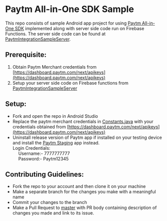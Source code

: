 # Paytm All-in-One SDK Sample

This repo consists of sample Android app project for using [Paytm All-in-One SDK](https://developer.paytm.com/docs/all-in-one-sdk) implemented along with server side code run on Firebase Functions. The server side code can be found at [PaytmIntegrationSampleServer](https://github.com/Parthav46/PaytmIntegrationSampleServer).

## Prerequisite:

1. Obtain Paytm Merchant credentials from [https://dashboard.paytm.com/next/apikeys](https://dashboard.paytm.com/next/apikeys)
2. Setup your server side code on Firebase functions from [PaytmIntegrationSampleServer](https://github.com/Parthav46/PaytmIntegrationSampleServer)

## Setup:

- Fork and open the repo in Android Studio
- Replace the paytm merchant credentials in [Constants.java](./app/src/main/java/com/example/paytmapi/Constants.java) with your credentials obtained from [https://dashboard.paytm.com/next/apikeys](https://dashboard.paytm.com/next/apikeys)
- Uninstall release version of Paytm app if installed on your testing device and install the [Paytm Staging](https://drive.google.com/file/d/1BfvEa04KStQ0WDGG9L4Fd75lKJlrp1X9/view?usp=sharing) app instead. <br> 
    Login Credentials: <br>
    &emsp; Username:- 7777777777 <br>
    &emsp; Password:- Paytm12345
    
 ## Contributing Guidelines:
- Fork the repo to your account and then clone it on your machine
- Make a separate branch for the changes you make with a meaningful name
- Commit your changes to the branch
- Make a Pull Request to [master](../../tree/master) with PR body containing description of changes you made and link to its issue.
